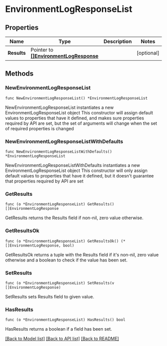 # EnvironmentLogResponseList

## Properties

Name | Type | Description | Notes
------------ | ------------- | ------------- | -------------
**Results** | Pointer to [**[]EnvironmentLogResponse**](EnvironmentLogResponse.md) |  | [optional] 

## Methods

### NewEnvironmentLogResponseList

`func NewEnvironmentLogResponseList() *EnvironmentLogResponseList`

NewEnvironmentLogResponseList instantiates a new EnvironmentLogResponseList object
This constructor will assign default values to properties that have it defined,
and makes sure properties required by API are set, but the set of arguments
will change when the set of required properties is changed

### NewEnvironmentLogResponseListWithDefaults

`func NewEnvironmentLogResponseListWithDefaults() *EnvironmentLogResponseList`

NewEnvironmentLogResponseListWithDefaults instantiates a new EnvironmentLogResponseList object
This constructor will only assign default values to properties that have it defined,
but it doesn't guarantee that properties required by API are set

### GetResults

`func (o *EnvironmentLogResponseList) GetResults() []EnvironmentLogResponse`

GetResults returns the Results field if non-nil, zero value otherwise.

### GetResultsOk

`func (o *EnvironmentLogResponseList) GetResultsOk() (*[]EnvironmentLogResponse, bool)`

GetResultsOk returns a tuple with the Results field if it's non-nil, zero value otherwise
and a boolean to check if the value has been set.

### SetResults

`func (o *EnvironmentLogResponseList) SetResults(v []EnvironmentLogResponse)`

SetResults sets Results field to given value.

### HasResults

`func (o *EnvironmentLogResponseList) HasResults() bool`

HasResults returns a boolean if a field has been set.


[[Back to Model list]](../README.md#documentation-for-models) [[Back to API list]](../README.md#documentation-for-api-endpoints) [[Back to README]](../README.md)


